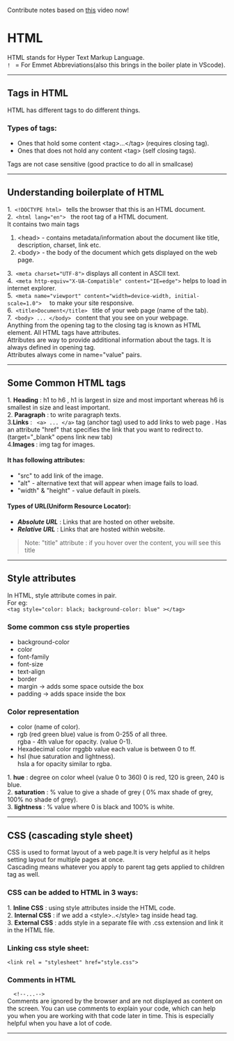 Contribute notes based on [this](https://www.youtube.com/watch?v=JLKy8apeLac&list=PL2kSRH_DmWVbKFpYn3drI8Qf66ZpvZ_3L&index=2) video now!
# **HTML** # 
HTML stands for Hyper Text Markup Language. <br>
<code>! </code> = For Emmet Abbreviations(also this brings in the boiler plate in VScode).<br>
<hr>

## **Tags in HTML** ## 
HTML has different tags to do different things.
<h3>Types of tags:</h3>
<ul>
 <li>Ones that hold some content &lttag&gt...&lt/tag&gt (requires closing tag). </li>
 <li>Ones that does not hold any content &lttag&gt (self closing tags). </li>
</ul>
Tags are not case sensitive (good practice to do all in smallcase)
<hr>

## **Understanding boilerplate of HTML** ##
1.<code> &lt;!DOCTYPE html&gt; </code> tells the browser that this is an HTML document.<br>
2.<code> &lt;html lang="en"&gt; </code>  the root tag of a HTML document.<br> 
  It contains two main tags
<ol>
 <li> &lt;head&gt; - contains metadata/information about the document like title, description, charset, link etc.</li> 
 <li> &lt;body&gt; - the body of the document which gets displayed on the web page.</li>
</ol>
3.<code> &ltmeta charset="UTF-8"&gt</code> displays all content in ASCII text. <br> 
4.<code> &ltmeta http-equiv="X-UA-Compatible" content="IE=edge"&gt</code> helps to load in internet explorer. <br>
5.<code> &ltmeta name="viewport" content="width=device-width, initial-scale=1.0"&gt  </code> to make your site responsive.<br>
6.<code> &lttitle&gtDocument&lt/title&gt </code>  title of your web page (name of the tab). <br>
7.<code> &ltbody&gt ... &lt/body&gt </code> content that you see on your webpage.<br>
Anything from the opening tag to the closing tag is known as HTML element. All HTML tags have attributes.<br>
Attributes are way to provide additional information about the tags. It is always defined in opening tag.<br>
Attributes always come in name="value" pairs.
<hr>

<h2><strong>Some Common HTML tags </strong></h2>
1. <strong>Heading</strong> : h1 to h6 , h1 is largest in size and most important whereas h6 is smallest in size and least important.<br>
2. <strong>Paragraph</strong> : to write paragraph texts.<br>
3.<strong>Links</strong> : <code> &lta&gt ... &lt/a&gt</code> tag (anchor tag) used to add links to web page . Has an attribute "href" that specifies the link that you want to redirect to.<br>
(target="_blank" opens link new tab) <br>
4.<strong>Images </strong> : img tag for images.
<br>
<h4>It has following attributes: </h4>

- "src" to add link of the image.<br>
- "alt" - alternative text that will appear when image fails to load.<br>
- "width" & "height"  - value default in pixels.<br>
<h4>Types of URL(Uniform Resource Locator):</h4>

- <em><b>Absolute URL</b></em> : Links that are hosted on other website.<br>
- <em><b>Relative URL</b></em> : Links that are hosted within website.<br>

> Note: "title" attribute : if you hover over the content, you will see this title
<hr>
<h2><strong>Style attributes</strong></h2>
In HTML, style attribute comes in pair.<br>
For eg:<br>
<code>&lttag style="color: black; background-color: blue" &gt&lt/tag&gt</code>
<h3><strong>Some common css style properties</strong></h3>
<ul>
 <li> background-color </li>
 <li> color </li>
 <li> font-family</li>
 <li> font-size </li>
 <li> text-align </li>
 <li> border </li>
 <li> margin -> adds some space outside the box </li>
 <li> padding -> adds space inside the box
</li>
</ul>
<h3> <strong>Color representation</strong> </h3>
<ul>
 <li> color (name of color).</li>
 <li> rgb (red green blue) value is from 0-255 of all three. <br>
   rgba - 4th value for opacity. (value 0-1).</li>
 <li> Hexadecimal color rrggbb value each value is between 0 to ff.</li>
 <li>hsl (hue saturation and lightness).<br>
     hsla a for opacity similar to rgba.</li>
 </li>
</ul>
1. <strong>hue</strong> : degree on color wheel (value 0 to 360) 0 is red, 120 is green, 240 is blue. <br>
2. <strong>saturation</strong> : % value to give a shade of grey ( 0% max shade of grey, 100% no shade of grey).<br>
3. <strong>lightness </strong> : % value where 0 is black and 100% is white.<br>
<hr>

<h2> <strong>CSS (cascading style sheet)</strong> </h2>
CSS is used to format layout of a web page.It is very helpful as it helps setting layout for multiple pages at once. <br>
Cascading means whatever you apply to parent tag gets applied to children tag as well. <br>
<h3><strong>CSS can be added to HTML in 3 ways:</strong></h3>
1. <strong>Inline CSS</strong> : using style attributes inside the HTML code. <br>
2. <strong>Internal CSS</strong> : if we add a &ltstyle&gt..&lt/style&gt tag inside head tag.<br>
3. <strong>External CSS</strong> : adds style in a separate file with .css extension and link it in the HTML file.<br>

<h3><strong>Linking css style sheet:</strong></h3>
<code>&ltlink rel = "stylesheet" href="style.css"&gt </code><br>

<h3><strong> Comments in HTML </strong></h3>
<code>  &lt!--...--&gt  </code> <br>
Comments are ignored by the browser and are not displayed as content on the screen. You can use comments to explain your code, which can help you when you are working with that code later in time. This is especially helpful when you have a lot of code.
<hr>

